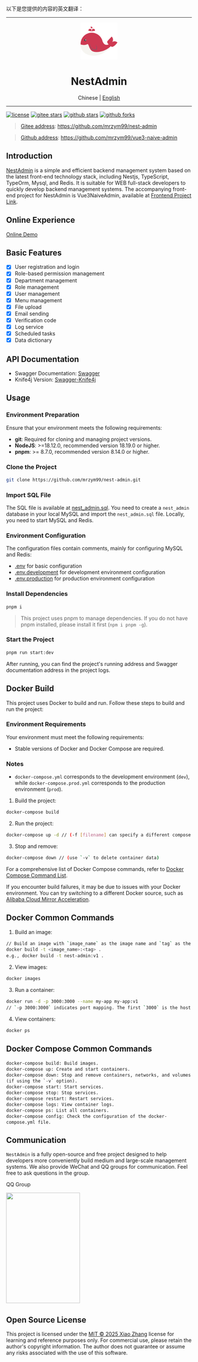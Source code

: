 以下是您提供的内容的英文翻译：

---

<div align="center">
  <img src="./public/favicon.svg" width="100" />
  <h1>NestAdmin</h1>
  <span>Chinese | <a href="./README.en_US.md">English</a></span>
</div>

---

[![license](https://img.shields.io/badge/license-MIT-green.svg)](./LICENSE)
[![gitee stars](https://gitee.com/mrzym/nest-admin/badge/star.svg)](https://github.com/mrzym99/nest-admin)
[![github stars](https://img.shields.io/github/stars/mrzym99/nest-admin)](https://github.com/mrzym99/nest-admin)
[![github forks](https://img.shields.io/github/forks/mrzym99/nest-admin)](https://github.com/mrzym99/nest-admin)

> [Gitee address](https://github.com/mrzym99/nest-admin): https://github.com/mrzym99/nest-admin

> [Github address](https://github.com/mrzym99/vue3-naive-admin): https://github.com/mrzym99/vue3-naive-admin

## Introduction

[NestAdmin](https://github.com/mrzym99/nest-admin) is a simple and efficient backend management system based on the latest front-end technology stack, including Nestjs, TypeScript, TypeOrm, Mysql, and Redis. It is suitable for WEB full-stack developers to quickly develop backend management systems. The accompanying front-end project for NestAdmin is Vue3NaiveAdmin, available at [Frontend Project Link](https://gitee.com/mrzym/vue3-naive-admin).

## Online Experience

[Online Demo](https://nest.mrzym.top)

## Basic Features

- [x] User registration and login
- [x] Role-based permission management
- [x] Department management
- [x] Role management
- [x] User management
- [x] Menu management
- [x] File upload
- [x] Email sending
- [x] Verification code
- [x] Log service
- [x] Scheduled tasks
- [x] Data dictionary

## API Documentation

- Swagger Documentation: [Swagger](https://nest-server.mrzym.top:3366/docs)
- Knife4j Version: [Swagger-Knife4j](https://nest-server.mrzym.top:3366/doc.html)

## Usage

### Environment Preparation

Ensure that your environment meets the following requirements:

- **git**: Required for cloning and managing project versions.
- **NodeJS**: >=18.12.0, recommended version 18.19.0 or higher.
- **pnpm**: >= 8.7.0, recommended version 8.14.0 or higher.

### Clone the Project

```bash
git clone https://github.com/mrzym99/nest-admin.git
```

### Import SQL File

The SQL file is available at [nest_admin.sql](./sql/nest_admin.sql). You need to create a `nest_admin` database in your local MySQL and import the `nest_admin.sql` file.
Locally, you need to start MySQL and Redis.

### Environment Configuration

The configuration files contain comments, mainly for configuring MySQL and Redis:

- [.env](./env) for basic configuration
- [.env.development](./env.development) for development environment configuration
- [.env.production](./env.production) for production environment configuration

### Install Dependencies

```bash
pnpm i
```

> This project uses pnpm to manage dependencies. If you do not have pnpm installed, please install it first (`npm i pnpm -g`).

### Start the Project

```bash
pnpm run start:dev
```

After running, you can find the project's running address and Swagger documentation address in the project logs.

## Docker Build

This project uses Docker to build and run. Follow these steps to build and run the project:

### Environment Requirements

Your environment must meet the following requirements:

- Stable versions of Docker and Docker Compose are required.

### Notes

- `docker-compose.yml` corresponds to the development environment (`dev`), while `docker-compose.prod.yml` corresponds to the production environment (`prod`).

1. Build the project:

```bash
docker-compose build
```

2. Run the project:

```bash
docker-compose up -d // (-f [filename] can specify a different compose file; `-d` runs in the background, suitable for running on a server. Exiting the terminal will not stop the containers)
```

3. Stop and remove:

```bash
docker-compose down // (use `-v` to delete container data)
```

For a comprehensive list of Docker Compose commands, refer to [Docker Compose Command List](https://www.cnblogs.com/xyh9039/p/18540766).

If you encounter build failures, it may be due to issues with your Docker environment. You can try switching to a different Docker source, such as [Alibaba Cloud Mirror Acceleration](https://cr.console.aliyun.com/cn-hangzhou/instances/mirrors).

## Docker Common Commands

1. Build an image:

```bash
// Build an image with `image_name` as the image name and `tag` as the version
docker build -t <image_name>:<tag> .
e.g., docker build -t nest-admin:v1 .
```

2. View images:

```bash
docker images
```

3. Run a container:

```bash
docker run -d -p 3000:3000 --name my-app my-app:v1
// `-p 3000:3000` indicates port mapping. The first `3000` is the host (server) port, and the second `3000` is the container port.
```

4. View containers:

```bash
docker ps
```

## Docker Compose Common Commands

```
docker-compose build: Build images.
docker-compose up: Create and start containers.
docker-compose down: Stop and remove containers, networks, and volumes (if using the `-v` option).
docker-compose start: Start services.
docker-compose stop: Stop services.
docker-compose restart: Restart services.
docker-compose logs: View container logs.
docker-compose ps: List all containers.
docker-compose config: Check the configuration of the docker-compose.yml file.
```

## Communication

`NestAdmin` is a fully open-source and free project designed to help developers more conveniently build medium and large-scale management systems. We also provide WeChat and QQ groups for communication. Feel free to ask questions in the group.

<div>
  <p>QQ Group</p>
  <img src="https://nest-image.mrzym.top/qrcode.jpg" height="300" width="200" />
</div>

## Open Source License

This project is licensed under the [MIT © 2025 Xiao Zhang](./LICENSE) license for learning and reference purposes only. For commercial use, please retain the author's copyright information. The author does not guarantee or assume any risks associated with the use of this software.
